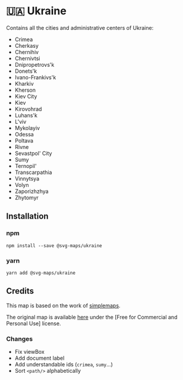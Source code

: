# 🇺🇦 Ukraine

Contains all the cities and administrative centers of Ukraine:
* Crimea
* Cherkasy
* Chernihiv
* Chernivtsi
* Dnipropetrovs'k
* Donets'k
* Ivano-Frankivs'k
* Kharkiv
* Kherson
* Kiev City
* Kiev
* Kirovohrad
* Luhans'k
* L'viv
* Mykolayiv
* Odessa
* Poltava
* Rivne
* Sevastpol' City
* Sumy
* Ternopil'
* Transcarpathia
* Vinnytsya
* Volyn
* Zaporizhzhya
* Zhytomyr

## Installation

### npm

`npm install --save @svg-maps/ukraine`

### yarn

`yarn add @svg-maps/ukraine`

## Credits

This map is based on the work of [simplemaps](https://simplemaps.com).

The original map is available [here](https://mapsvg.com/maps/ukraine) under the [Free for Commercial and Personal Use] license.

### Changes

* Fix viewBox
* Add document label
* Add understandable ids (`crimea`, `sumy`...)
* Sort `<path/>` alphabetically

